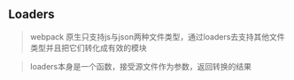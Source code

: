 ## Loaders

> webpack 原生只支持js与json两种文件类型，通过loaders去支持其他文件类型并且把它们转化成有效的模块

> loaders本身是一个函数，接受源文件作为参数，返回转换的结果



